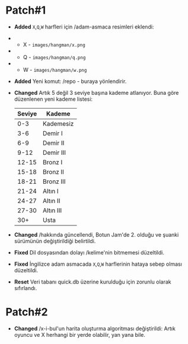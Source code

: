 # Patch#1
* **Added** `X`,`Q`,`W` harfleri için /adam-asmaca resimleri eklendi:
* * X - `images/hangman/x.png`
* * Q - `images/hangman/q.png`
* * W - `images/hangman/w.png`
* **Added** Yeni komut: /repo - buraya yönlendirir.
* **Changed** Artık 5 değil 3 seviye başına kademe atlanıyor. Buna göre düzenlenen yeni kademe listesi:

  |**Seviye**|**Kademe**|
  |-|-|
  |0-3|Kademesiz|
  |3-6|Demir I|
  |6-9|Demir II|
  |9-12|Demir III|
  |12-15|Bronz I|
  |15-18|Bronz II|
  |18-21|Bronz III|
  |21-24|Altın I|
  |24-27|Altın II|
  |27-30|Altın III|
  |30+|Usta|

* **Changed** /hakkında güncellendi, Botun Jam'de 2. olduğu ve şuanki sürümünün değiştirildiği belirtildi.
* **Fixed** Dil dosyasından dolayı /kelime'nin bitmemesi düzeltildi.
* **Fixed** İngilizce adam asmacada `X`,`Q`,`W` harflerinin hataya sebep olması düzeltildi.
* **Reset** Veri tabanı quick.db üzerine kurulduğu için zorunlu olarak sıfırlandı.

# Patch#2
* **Changed** /x-i-bul'un harita oluşturma algoritması değiştirildi: Artık oyuncu ve X herhangi bir yerde olabilir, yan yana bile.